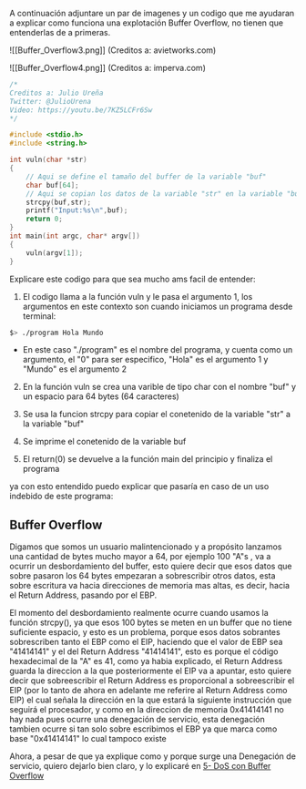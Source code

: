 A continuación adjuntare un par de imagenes y un codigo que me ayudaran a explicar como funciona una explotación Buffer Overflow, no tienen que entenderlas de a primeras.

![[Buffer_Overflow3.png]]
(Creditos a: avietworks.com)

![[Buffer_Overflow4.png]] 
(Creditos a: imperva.com)


```c
/*
Creditos a: Julio Ureña
Twitter: @JulioUrena
Video: https://youtu.be/7KZ5LCFr6Sw
*/

#include <stdio.h>
#include <string.h>

int vuln(char *str)
{
	// Aqui se define el tamaño del buffer de la variable "buf"
	char buf[64];
	// Aqui se copian los datos de la variable "str" en la variable "buf"
    strcpy(buf,str);
   	printf("Input:%s\n",buf);
    return 0;
}
int main(int argc, char* argv[]) 
{	
	vuln(argv[1]);
}

```

Explicare este codigo para que sea mucho ams facil de entender:

1. El codigo llama a la función vuln y le pasa el argumento 1, los argumentos en este contexto son cuando iniciamos un programa desde terminal:

```bash
$> ./program Hola Mundo 
```

- En este caso "./program" es el nombre del programa, y cuenta como un argumento, el "0" para ser especifico, "Hola"  es el argumento 1 y "Mundo" es el argumento 2

2. En la función vuln se crea una varible de tipo char con el nombre "buf" y un espacio para 64 bytes (64 caracteres)

3. Se usa la funcion strcpy para copiar el conetenido de la variable "str" a la variable "buf"

4. Se imprime el conetenido de la variable buf

5. El return(0) se devuelve a la función main del principio y finaliza el programa

ya con esto entendido puedo explicar que pasaría en caso de un uso indebido de este programa:

## Buffer Overflow

Digamos que somos un usuario malintencionado y a propósito lanzamos una cantidad de bytes mucho mayor a 64, por ejemplo 100 "A"s , va a ocurrir un desbordamiento del buffer, esto quiere decir que esos datos que sobre pasaron los 64 bytes empezaran a sobrescribir otros datos, esta sobre escritura va hacia direcciones de memoria mas altas, es decir, hacia el Return Address, pasando por el EBP.

El momento del desbordamiento realmente ocurre cuando usamos la función strcpy(), ya que esos 100 bytes se meten en un buffer que no tiene suficiente espacio, y esto es un problema, porque esos datos sobrantes sobrescriben tanto el EBP como el EIP, haciendo que el valor de EBP sea "41414141" y el del Return Address "41414141", esto es porque el código hexadecimal de la "A" es 41, como ya habia explicado, el Return Address guarda la direccion a la que posteriormente el EIP va a apuntar, esto quiere decir que sobreescribir el Return Address es proporcional a sobreescribir el EIP (por lo tanto de ahora en adelante me referire al Return Address como EIP) el cual señala la dirección en la que estará la siguiente instrucción que seguirá el procesador, y como en la direccion de memoria 0x41414141 no hay nada pues ocurre una denegación de servicio, esta denegación tambien ocurre si tan solo sobre escribimos el EBP ya que marca como base "0x41414141" lo cual tampoco existe 


Ahora, a pesar de que ya explique como y porque surge una Denegación de servicio, quiero dejarlo bien claro, y lo explicaré en [5- DoS con Buffer Overflow](/Hacking/Explotacion/Buffer%20Overflow/5-%20DoS%20con%20Buffer%20Overflow)

